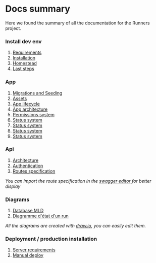 # Docs summary

Here we found the summary of all the documentation for the Runners project.

### Install dev env

1. [Requirements](install/1_requirements.md)
2. [Installation](install/2_install.md)
3. [Homestead](install/3_homestead.md)
4. [Last steps](install/4_getready.md)

### App

1. [Migrations and Seeding](app/1_migrationAndSeeding.md)
2. [Assets](app/2_assets.md)
3. [App lifecycle](app/3_architecture.md)
4. [App architecture](app/4_permissions.md)
5. [Permissions system](app/5_status.md)
6. [Status system](app/6_searchInput.md)
7. [Status system](app/6_filterSystem.md)
8. [Status system](app/6_logsystem.md)
9. [Status system](app/6_notifications.md)

### Api

1. [Architecture](api/1_arch.md)
2. [Authentication](api/4_authentication.md)
3. [Routes specification](api/swagger.yml)

*You can import the route specification in the [swagger editor](https://editor.swagger.io/) for better display*

### Diagrams

1. [Database MLD](diagrams/databaseMLD.pdf)
2. [Diagramme d'état d'un run](diagrams/RunStates.pdf)

*All the diagrams are created with [draw.io](https://draw.io), you can easily edit them.*

### Deployment / production installation

1. [Server requirements](deploy/1_requirements.md)
2. [Manual deploy](deploy/2_optimization.md)
